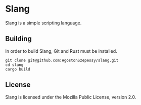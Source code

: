 # Slang
Slang is a simple scripting language.

## Building
In order to build Slang, Git and Rust must be installed.

```
git clone git@github.com:AgostonSzepessy/slang.git
cd slang
cargo build
```

## License
Slang is licensed under the Mozilla Public License, version 2.0.

